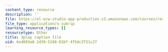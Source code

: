 ```yaml
---
content_type: resource
description: ''
file: https://ol-ocw-studio-app-production.s3.amazonaws.com/courses/res-9-003-brains-minds-and-machines-summer-course-summer-2015/6ed603e82d39518881bf4f5dc3721c27_vmE4N0m67AA.vtt
file_type: application/x-subrip
learning_resource_types: []
resourcetype: Other
title: 3play caption file
uid: 6ed603e8-2d39-5188-81bf-4f5dc3721c27
---
```

